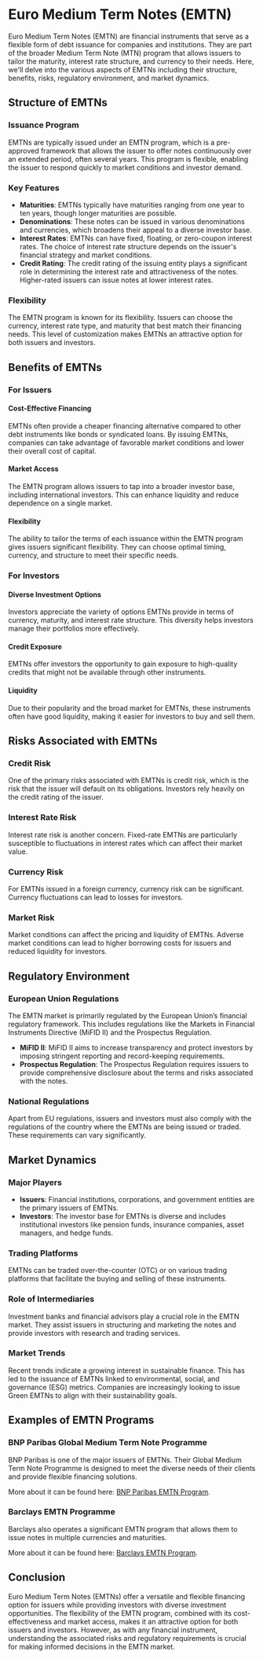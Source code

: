 # Euro Medium Term Notes (EMTN)

Euro Medium Term Notes (EMTN) are financial instruments that serve as a flexible form of debt issuance for companies and institutions. They are part of the broader Medium Term Note (MTN) program that allows issuers to tailor the maturity, interest rate structure, and currency to their needs. Here, we'll delve into the various aspects of EMTNs including their structure, benefits, risks, regulatory environment, and market dynamics.

## Structure of EMTNs

### Issuance Program

EMTNs are typically issued under an EMTN program, which is a pre-approved framework that allows the issuer to offer notes continuously over an extended period, often several years. This program is flexible, enabling the issuer to respond quickly to market conditions and investor demand.

### Key Features

- **Maturities**: EMTNs typically have maturities ranging from one year to ten years, though longer maturities are possible.
- **Denominations**: These notes can be issued in various denominations and currencies, which broadens their appeal to a diverse investor base.
- **Interest Rates**: EMTNs can have fixed, floating, or zero-coupon interest rates. The choice of interest rate structure depends on the issuer's financial strategy and market conditions.
- **Credit Rating**: The credit rating of the issuing entity plays a significant role in determining the interest rate and attractiveness of the notes. Higher-rated issuers can issue notes at lower interest rates.

### Flexibility

The EMTN program is known for its flexibility. Issuers can choose the currency, interest rate type, and maturity that best match their financing needs. This level of customization makes EMTNs an attractive option for both issuers and investors.

## Benefits of EMTNs

### For Issuers

#### Cost-Effective Financing
EMTNs often provide a cheaper financing alternative compared to other debt instruments like bonds or syndicated loans. By issuing EMTNs, companies can take advantage of favorable market conditions and lower their overall cost of capital.

#### Market Access
The EMTN program allows issuers to tap into a broader investor base, including international investors. This can enhance liquidity and reduce dependence on a single market.

#### Flexibility
The ability to tailor the terms of each issuance within the EMTN program gives issuers significant flexibility. They can choose optimal timing, currency, and structure to meet their specific needs.

### For Investors

#### Diverse Investment Options
Investors appreciate the variety of options EMTNs provide in terms of currency, maturity, and interest rate structure. This diversity helps investors manage their portfolios more effectively.

#### Credit Exposure
EMTNs offer investors the opportunity to gain exposure to high-quality credits that might not be available through other instruments.

#### Liquidity
Due to their popularity and the broad market for EMTNs, these instruments often have good liquidity, making it easier for investors to buy and sell them.

## Risks Associated with EMTNs

### Credit Risk
One of the primary risks associated with EMTNs is credit risk, which is the risk that the issuer will default on its obligations. Investors rely heavily on the credit rating of the issuer.

### Interest Rate Risk
Interest rate risk is another concern. Fixed-rate EMTNs are particularly susceptible to fluctuations in interest rates which can affect their market value.

### Currency Risk
For EMTNs issued in a foreign currency, currency risk can be significant. Currency fluctuations can lead to losses for investors.

### Market Risk
Market conditions can affect the pricing and liquidity of EMTNs. Adverse market conditions can lead to higher borrowing costs for issuers and reduced liquidity for investors.

## Regulatory Environment

### European Union Regulations

The EMTN market is primarily regulated by the European Union’s financial regulatory framework. This includes regulations like the Markets in Financial Instruments Directive (MiFID II) and the Prospectus Regulation.

- **MiFID II**: MiFID II aims to increase transparency and protect investors by imposing stringent reporting and record-keeping requirements.
- **Prospectus Regulation**: The Prospectus Regulation requires issuers to provide comprehensive disclosure about the terms and risks associated with the notes.

### National Regulations

Apart from EU regulations, issuers and investors must also comply with the regulations of the country where the EMTNs are being issued or traded. These requirements can vary significantly.

## Market Dynamics

### Major Players

- **Issuers**: Financial institutions, corporations, and government entities are the primary issuers of EMTNs.
- **Investors**: The investor base for EMTNs is diverse and includes institutional investors like pension funds, insurance companies, asset managers, and hedge funds.

### Trading Platforms

EMTNs can be traded over-the-counter (OTC) or on various trading platforms that facilitate the buying and selling of these instruments.

### Role of Intermediaries

Investment banks and financial advisors play a crucial role in the EMTN market. They assist issuers in structuring and marketing the notes and provide investors with research and trading services.

### Market Trends

Recent trends indicate a growing interest in sustainable finance. This has led to the issuance of EMTNs linked to environmental, social, and governance (ESG) metrics. Companies are increasingly looking to issue Green EMTNs to align with their sustainability goals.

## Examples of EMTN Programs

### BNP Paribas Global Medium Term Note Programme

BNP Paribas is one of the major issuers of EMTNs. Their Global Medium Term Note Programme is designed to meet the diverse needs of their clients and provide flexible financing solutions.

More about it can be found here: [BNP Paribas EMTN Program](https://invest.bnpparibas/en/medium-term-notes).

### Barclays EMTN Programme

Barclays also operates a significant EMTN program that allows them to issue notes in multiple currencies and maturities.

More about it can be found here: [Barclays EMTN Program](https://home.barclays/investor-relations/fixed-income-investors/medium-term-notes/).

## Conclusion

Euro Medium Term Notes (EMTNs) offer a versatile and flexible financing option for issuers while providing investors with diverse investment opportunities. The flexibility of the EMTN program, combined with its cost-effectiveness and market access, makes it an attractive option for both issuers and investors. However, as with any financial instrument, understanding the associated risks and regulatory requirements is crucial for making informed decisions in the EMTN market.